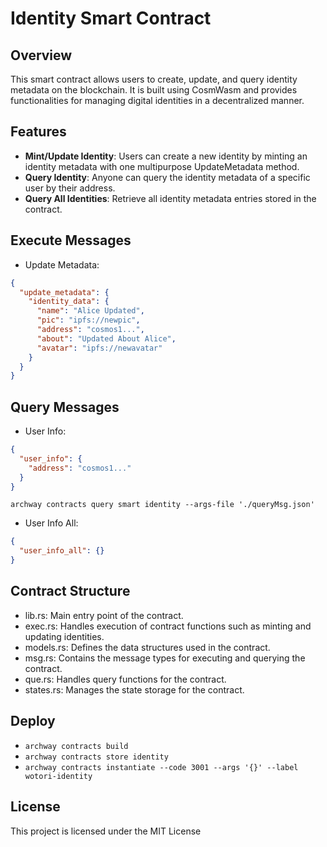 # Identity Smart Contract

## Overview

This smart contract allows users to create, update, and query identity metadata on the blockchain. It is built using CosmWasm and provides functionalities for managing digital identities in a decentralized manner.

## Features

- **Mint/Update Identity**: Users can create a new identity by minting an identity metadata with one multipurpose UpdateMetadata method.
- **Query Identity**: Anyone can query the identity metadata of a specific user by their address.
- **Query All Identities**: Retrieve all identity metadata entries stored in the contract.

## Execute Messages

- Update Metadata:

```json
{
  "update_metadata": {
    "identity_data": {
      "name": "Alice Updated",
      "pic": "ipfs://newpic",
      "address": "cosmos1...",
      "about": "Updated About Alice",
      "avatar": "ipfs://newavatar"
    }
  }
}
```

## Query Messages

- User Info:

```json
{
  "user_info": {
    "address": "cosmos1..."
  }
}
```

`archway contracts query smart identity --args-file './queryMsg.json'`

- User Info All:

```json
{
  "user_info_all": {}
}
```

## Contract Structure

- lib.rs: Main entry point of the contract.
- exec.rs: Handles execution of contract functions such as minting and updating identities.
- models.rs: Defines the data structures used in the contract.
- msg.rs: Contains the message types for executing and querying the contract.
- que.rs: Handles query functions for the contract.
- states.rs: Manages the state storage for the contract.

## Deploy

- `archway contracts build`
- `archway contracts store identity`
- `archway contracts instantiate --code 3001 --args '{}' --label wotori-identity`

## License

This project is licensed under the MIT License
